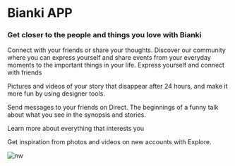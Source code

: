 # Bianki APP

### Get closer to the people and things you love with Bianki 

Connect with your friends or share your thoughts. 
Discover our community where you can express yourself and share events from your everyday moments to the important things in your life.
Express yourself and connect with friends

Pictures and videos of your story that disappear after 24 hours, and make it more fun by using designer tools.

Send messages to your friends on Direct. The beginnings of a funny talk about what you see in the synopsis and stories.

Learn more about everything that interests you

Get inspiration from photos and videos on new accounts with Explore.

![nw](https://user-images.githubusercontent.com/70061912/93709030-4d7e8180-fb3b-11ea-85f6-955157396eda.gif)

